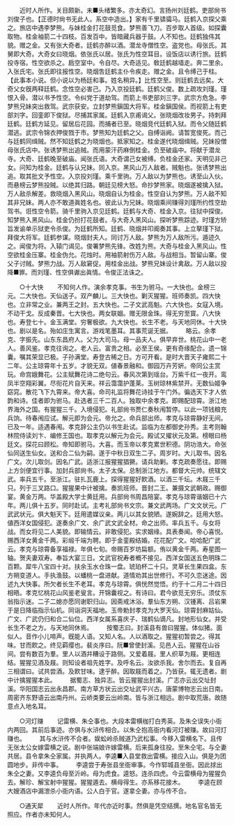 <!-- { "loadSidebar": true } -->
　　近时人所作。关目颇新。未■头绪繁多。亦太奇幻。言扬州刘廷鹤。吏部尙书刘俊子也。【正德时尙书无此人。系空中造出。】家有千里骕骦马。廷鹤入京探父乘之。旅店中遇李梦熊。与妹桂金打花鼓觅食。梦熊善飞刀。百步取人首级。如探囊取物。桂金袖箭二十四枝。百发百中。皆暗藏兵器于鼓。人不知也。廷鹤独伟其貌。赠之金。又有张大奇者。廷鹤亦醉以酒。潜龙寺僧性空。盗党也。母张氏。其舅即大奇。大奇女曰晓烟。依张氏以居。张氏为性空耳目。设饭店以诱行旅。廷鹤投寺宿。性空欲杀之。扃空室中。令自尽。大奇适见。敎廷鹤越墙走。奔二里余。入张氏宅。张氏即往报性空。晓烟吿廷鹤主仆令疾走。赠之金。且令缚己于柱。【此事本小说。但小说以为杨廷和事。姓名稍异。】比性空至。则廷鹤去远矣。大奇父女旣两释廷鹤。念性空必害己。乃入京投廷鹤。廷鹤父俊。数上疏攻刘瑾。瑾恨入骨。潜以书予性空。令纠党于道劫驾。而箭上书吏部刘三字。武宗方危急。李梦熊兄妹突出救驾。武宗获安。立封梦熊鎭国大将军。桂金鎭国侯。而视箭上有吏部刘字。回銮即下俊狱。尽捕其家属。廷鹤入京甫谒父。张晓烟改妆男子。持刺拜廷鹤。廷鹤方延见。留居后花园。而捕者已至。晓烟竞代廷鹤入狱。而令父随廷鹤潜逃。武宗令锦衣押俊戮于市。梦熊知为廷鹤之父。自缚诣阙。请暂宽俊死。而己与廷鹤同缉贼。然不知廷鹤之为晓烟也。抵家知之。桂金遂代晓烟缉贼。兄妹投僧母张氏店中。张诱梦熊出追贼。而用蒙汗药麻倒桂金。负至破庙中。将献于潜龙寺。大奇、廷鹤晚至破庙。闻张氏语。大奇谓己女被缚。负桂金还家。天明见非己女。问知为桂金。廷鹤与认兄妹。同入京。黑风山万人敌者。贼魁也。张诱梦熊出追。取其批文予性空。入京投刘瑾。乘千里驹。万人敌以为梦熊也。诱至山入伙。而悬榜云梦熊投贼。以绝其归路。朝廷见榜大怒。命抄梦熊家。晓烟遂被擒入狱。万人敌杀解差。救晓烟入黑风山。晓烟自认为桂金。性空自认为梦熊。万人敌不知其非兄妹。两人亦不敢道眞姓名也。彼此认为兄妹。晓烟乘间赚得刘瑾所约性空劫驾书。诳性空令箭。骑千里驹入京见廷鹤。廷鹤与大奇、桂金入京。往狱中探俊。知梦熊入黑风山。桂金仍扮打花鼓者。与大奇入黑风山。探听梦熊踪迹。时瑾方矫旨发谕单示狱吏令杀俊。为廷鹤所知。廷鹤、晓烟并叩阍奏其事。上立拏瑾下狱。拜俊大将军。廷鹤参谋。晓烟封夫人。同讨万人敌。梦熊为万人敌所污。遁迹久之。闻俊为将。入辕门谒见。俊署梦熊先锋。改姓为熊。大奇与桂金入黑风山。性空欲桂金压寨。桂金伪允。花烛时。用袖箭射伤万人敌。与战相当。暂留山寨。俊父子讨贼。梦熊力战。万人敌窘促。用桂金出战。梦熊兄妹设计禽敌。万人敌以投降■罪。而刘瑾、性空俱谳出眞情。令俊正法诛之。 

　　○十大快 
　　不知何人作。演余孝克事。书生为驸马。一大快也。金榜三元。二大快也。天仙送子。双产麟儿。三大快也。剿灭猩猩。班师奏凯。四大快也。立非常之业。兼两王之封。五大快也。二子文武高魁。六大快也。女寇入境。不动干戈。反成秦晋。七大快也。两女联姻。赠无限金珠。得无穷至寳。八大快也。寿登七十。金玉满堂。穷奢极欲。九大快也。长生不老。与天地同休。十大快也。剧以是名。殆如庄生寓言。游戏笔墨耳。其事荒诞无据。 
　　略云。余孝克、字振先。山东东昌府人。父为大司马。母一品夫人。俱早弃世。桃花山中一老人。善风鉴。孝克往询之。老人云。富贵之相。必至王侯。更有奇缘配合。遗一锦囊。嘱其荣显已极。子孙满堂。寿登古稀之日。方可开看。是时大晋天子雍熙二十二年。公主琼霄年十五岁。才貌无双。値春景融和。御园万卉芳姸。帝同公主赏玩。命宫娥舞花。公主赋舞花诗二绝句云。春风次第到瑶台。万紫千红一夜开。鸾凤半空翔彩翼。尽衔花片自天来。祥云霭霭护蓬莱。玉树琼林紫禁开。无数仙姬争窈窕。散花飞下九霄来。帝大喜。命司礼监将舞花诗挂于午门外。徧选天下才人依韵和诗。佳者即为驸马。赴选者三千二百人。独取中余孝克。即赐配琼霄。浙江地界海外之国。有猩猩三千。入境侵犯。礼部尙书贾仁奏秋闱暂停。以此一项钱粮充兵饷。待春闱应试。解元即为会元。帝允之。命兵部出师。孝克与琼霄静好无间。已及一年。适遇春闱。孝克辞公主仍以书生赴试。监临为左都御史孙秀。主考则翰林院侍读刘卞、编修王国也。取孝克以解元为会元。殿试又擢状元及第。榜眼曰杨廷文。探花曰顾松。帝知即驸马。大喜。而玉帝以孝克累世积德。阴功浩大。命张仙同送生仙女。送和合二仙为嗣。遂于中秋日双生二子。周岁时。大儿取书。因名广文。次儿取剑。因名广武。适浙江报猩猩猖獗。请兵助剿。孝克疏奏愿往。即赐上方剑便宜行事。加封兵部尙书。太子太保。总制浙江地方。都督大元帅。统辖文武。率兵五千。至浙江。驻扎瓦鹿上。探得猩猩好飮酒。以酒三千坛。木屐三千只。列于三叉路口。猩猩果中计被擒。奏凯班师。晋封二王。兼摄文武朝政。赐御宴。黄金万两。华盖殿大学士黄廷用。兵部尙书周昌陪宴。孝克与琼霄谐姻已十六年。两儿俱十五岁。同时赴试。主考礼部尙书文宗。兼文武两场。广文文状元。广武武状元。俱大魁天下。廷用遣媒议亲。两儿以其女貌陋。遂婉辞之。廷用大怒。値西洋女国侵犯。遂奏余广文、余广武文武全材。命之出师。率兵五千。与女将战。而女将见二人美貌。即输情云。非敢侵犯。实求姻缘。具表奏闻。帝心喜悦。赐西洋女黄金千两。彩缎千端为聘。即于金銮殿结婚。花花配广文。哈哈配广武云。孝克与琼霄备享福禄。年俱七旬。帝赐百岁坊扁额。侑以黄金千两。寿星图一轴。贺夫妻双寿。奉旨大宴三日。文武官祝寿者槪不接见。西洋女国送五色明珠二百颗。犀牛八宝四十对。扶余玉水仓珠一盘。琥珀杯二十只。灵草长生果四盒。东方朔变道人。手执渔鼓。以蟠桃一盘进献。道情劝其出世修行。不可久恋迷途。因述九大快事。所欠者长生不老耳。孝克与琼霄。俱恍然觉悟。约于十二月二十四日相晤。孝克忆桃花山风鉴老叟言。开锦囊视之。有诗曰。君今欲觅无穷乐。须仗东翁指示迷。二子二媳亦愿同谢职归山。因斋戒沐浴。羣仙东方朔、汉锺离、吕岩果于是日降临指示仙机。同诣洞天福地。玉帝勅封孝克为大罗天仙。琼霄封麻姑仙。广文、广武仍归和合二仙位。西洋女属系喜庆子、瑞鹤仙谪凡。封地形仙女。并受长生不老之方。与天地同休焉。 
　　按蜀志曰。封溪县有兽曰猩猩。体似猪。面似人。音作小儿啼声。旣能人语。又知人名。人以酒取之。猩猩初暂尝之。得其味。甘而飮之。终见羁缨也。裴炎序曰。阮■曾使封溪。见邑人云。猩猩在山谷间。尝有数百为羣。里人以酒幷糟设于路侧。又爱着屐。里人织草为屐。更相连结。猩猩见酒及屐。则知设者祖先姓字。及呼名云。汝欲杀我。舍尔而去。复自再三相谓曰。试共尝酒。及飮甘味。逮乎醉。因取屐而着之。乃皆获。辄无遗者。剧中计擒猩猩本此。 
　　据蜀志、独异志。皆云猩猩出封溪。广志亦云出交址封溪。华阳国志云出永昌郡。南方草方状云出交址武平兴古。唐蒙博物志云出日南。周密齐东野语云出南丹州。云峤类要云出岭南。皆与浙江相远。剧中取荒唐。故随意点入地名耳。 

　　○河灯赚 
　　记雷横、朱仝事也。大段本雷横枷打白秀英。及朱仝误失小衙内两回。其前后事迹。亦俱与水浒传相合。以朱仝抱高衙内看河灯被赚。故曰河灯赚也。 
　　其与水浒传不合者。娱蚣岭杀贼道乃武松事。今移入雷横名下。且传无张太公女嫁雷横之说。剧中张端娘许嫁雷横。后来孤身往投。至朱仝宅。与仝妻共居。县令拿朱仝家属。并执两人。李逵■入县堂救出雷横。接应入山。俱是为团圆地步。非传中事。 
　　李逵尝于寿张县坐衙审事。今作郓城县坐衙。因此捄出朱仝之妻。又李逵负母至沂岭。母为虎食。逵怒。连杀四虎。今云雷横母为猩猩负去。解珍、解宝射中猩猩。猩猩遁去。横母得生。亦系移花接木。 
　　李逵在顾大嫂酒店中漏泄杀小衙内语。公人白于官。遂拿仝妻。亦与传不合。 

　　○通天犀 
　　近时人所作。年代亦近时事。然俱是凭空结撰。地名官名皆无照应。作者亦未知何人。 
